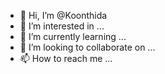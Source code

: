 - 👋 Hi, I’m @Koonthida
- 👀 I’m interested in ...
- 🌱 I’m currently learning ...
- 💞️ I’m looking to collaborate on ...
- 📫 How to reach me ...

<!---
Koonthida/Koonthida is a ✨ special ✨ repository because its `README.md` (this file) appears on your GitHub profile.
You can click the Preview link to take a look at your changes.
--->
